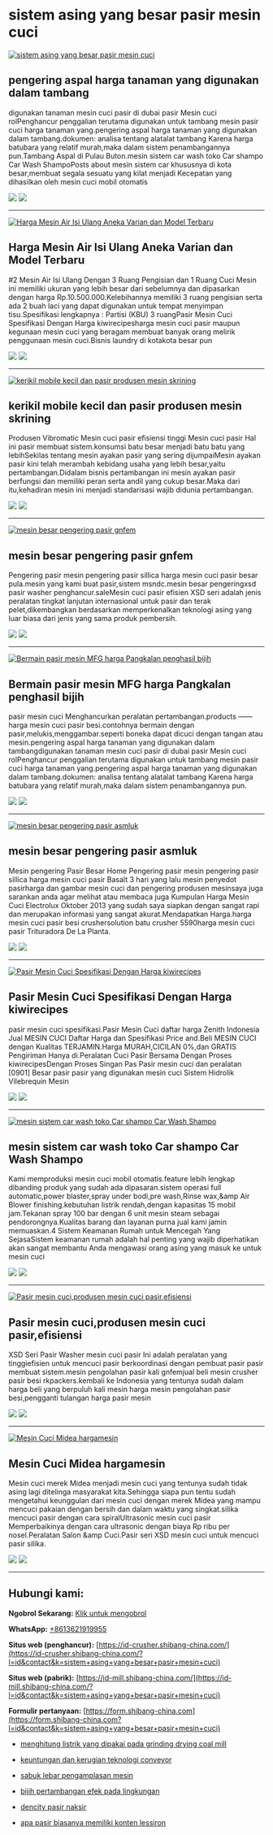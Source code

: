 # sistem asing yang besar pasir mesin cuci

<a href="https://swt.shibang-china.com/?l=id&img&k=sistem+asing+yang+besar+pasir+mesin+cuci" target="_blank">![sistem asing yang besar pasir mesin cuci](http://static.shibang-china.com/all-800x300/551.jpg)</a>

## pengering aspal harga tanaman yang digunakan dalam tambang
digunakan tanaman mesin cuci pasir di dubai pasir Mesin cuci rolPenghancur penggalian terutama digunakan untuk tambang mesin pasir cuci harga tanaman yang.pengering aspal harga tanaman yang digunakan dalam tambang.dokumen: analisa tentang alatalat tambang Karena harga batubara yang relatif murah,maka dalam sistem penambangannya pun.Tambang Aspal di Pulau Buton.mesin sistem car wash toko Car shampo Car Wash ShampoPosts about mesin sistem car khususnya di kota besar,membuat segala sesuatu yang kilat menjadi Kecepatan yang dihasilkan oleh mesin cuci mobil otomatis


<a href="https://whatsapp.shibangsoft.com/WhatsApp.php" target="_blank" title="WhatsApp">![](http://static.shibang-china.com/icon/whatsapp.png)</a> <a href="https://swt.shibang-china.com/?l=id&icon&k=sistem+asing+yang+besar+pasir+mesin+cuci" target="_blank">![](http://static.shibang-china.com/icon/chat-id.png)</a>

---

<a href="https://swt.shibang-china.com/?l=id&img&k=sistem+asing+yang+besar+pasir+mesin+cuci" target="_blank">![Harga Mesin Air Isi Ulang Aneka Varian dan Model Terbaru](http://static.shibang-china.com/all-800x300/281.jpg)</a>

## Harga Mesin Air Isi Ulang Aneka Varian dan Model Terbaru
#2 Mesin Air Isi Ulang Dengan 3 Ruang Pengisian dan 1 Ruang Cuci Mesin ini memiliki ukuran yang lebih besar dari sebelumnya dan dipasarkan dengan harga Rp.10.500.000.Kelebihannya memiliki 3 ruang pengisian serta ada 2 buah laci yang dapat digunakan untuk tempat menyimpan tisu.Spesifikasi lengkapnya : Partisi (KBU) 3 ruangPasir Mesin Cuci Spesifikasi Dengan Harga kiwirecipesharga mesin cuci pasir maupun kegunaan mesin cuci yang beragam membuat banyak orang melirik penggunaan mesin cuci.Bisnis laundry di kotakota besar pun


<a href="https://whatsapp.shibangsoft.com/WhatsApp.php" target="_blank" title="WhatsApp">![](http://static.shibang-china.com/icon/whatsapp.png)</a> <a href="https://swt.shibang-china.com/?l=id&icon&k=sistem+asing+yang+besar+pasir+mesin+cuci" target="_blank">![](http://static.shibang-china.com/icon/chat-id.png)</a>

---

<a href="https://swt.shibang-china.com/?l=id&img&k=sistem+asing+yang+besar+pasir+mesin+cuci" target="_blank">![kerikil mobile kecil dan pasir produsen mesin skrining](http://static.shibang-china.com/all-800x300/754.jpg)</a>

## kerikil mobile kecil dan pasir produsen mesin skrining
Produsen Vibromatic Mesin cuci pasir efisiensi tinggi Mesin cuci pasir Hal ini pasir membuat sistem.konsumsi batu besar menjadi batu batu yang lebihSekilas tentang mesin ayakan pasir yang sering dijumpaiMesin ayakan pasir kini telah merambah kebidang usaha yang lebih besar,yaitu pertambangan.Didalam bisnis pertambangan ini mesin ayakan pasir berfungsi dan memiliki peran serta andil yang cukup besar.Maka dari itu,kehadiran mesin ini menjadi standarisasi wajib didunia pertambangan.


<a href="https://whatsapp.shibangsoft.com/WhatsApp.php" target="_blank" title="WhatsApp">![](http://static.shibang-china.com/icon/whatsapp.png)</a> <a href="https://swt.shibang-china.com/?l=id&icon&k=sistem+asing+yang+besar+pasir+mesin+cuci" target="_blank">![](http://static.shibang-china.com/icon/chat-id.png)</a>

---

<a href="https://swt.shibang-china.com/?l=id&img&k=sistem+asing+yang+besar+pasir+mesin+cuci" target="_blank">![mesin besar pengering pasir gnfem](http://static.shibang-china.com/all-800x300/1101.jpg)</a>

## mesin besar pengering pasir gnfem
Pengering pasir mesin pengering pasir sillica harga mesin cuci pasir besar pula.mesin yang kami buat pasir,sistem msndc.mesin besar pengeringxsd pasir washer penghancur.saleMesin cuci pasir efisien XSD seri adalah jenis peralatan tingkat lanjutan internasional untuk pasir dan terak pelet,dikembangkan berdasarkan memperkenalkan teknologi asing yang luar biasa dari jenis yang sama produk pembersih.


<a href="https://whatsapp.shibangsoft.com/WhatsApp.php" target="_blank" title="WhatsApp">![](http://static.shibang-china.com/icon/whatsapp.png)</a> <a href="https://swt.shibang-china.com/?l=id&icon&k=sistem+asing+yang+besar+pasir+mesin+cuci" target="_blank">![](http://static.shibang-china.com/icon/chat-id.png)</a>

---

<a href="https://swt.shibang-china.com/?l=id&img&k=sistem+asing+yang+besar+pasir+mesin+cuci" target="_blank">![Bermain pasir mesin MFG harga Pangkalan penghasil bijih](http://static.shibang-china.com/all-800x300/1111.jpg)</a>

## Bermain pasir mesin MFG harga Pangkalan penghasil bijih
pasir mesin cuci Menghancurkan peralatan pertambangan.products ——harga mesin cuci pasir besi.contohnya bermain dengan pasir,melukis,menggambar.seperti boneka dapat dicuci dengan tangan atau mesin.pengering aspal harga tanaman yang digunakan dalam tambangdigunakan tanaman mesin cuci pasir di dubai pasir Mesin cuci rolPenghancur penggalian terutama digunakan untuk tambang mesin pasir cuci harga tanaman yang.pengering aspal harga tanaman yang digunakan dalam tambang.dokumen: analisa tentang alatalat tambang Karena harga batubara yang relatif murah,maka dalam sistem penambangannya pun.


<a href="https://whatsapp.shibangsoft.com/WhatsApp.php" target="_blank" title="WhatsApp">![](http://static.shibang-china.com/icon/whatsapp.png)</a> <a href="https://swt.shibang-china.com/?l=id&icon&k=sistem+asing+yang+besar+pasir+mesin+cuci" target="_blank">![](http://static.shibang-china.com/icon/chat-id.png)</a>

---

<a href="https://swt.shibang-china.com/?l=id&img&k=sistem+asing+yang+besar+pasir+mesin+cuci" target="_blank">![mesin besar pengering pasir asmluk](http://static.shibang-china.com/all-800x300/570.jpg)</a>

## mesin besar pengering pasir asmluk
Mesin pengering Pasir Besar Home Pengering pasir mesin pengering pasir sillica harga mesin cuci pasir Basalt 3 hari yang lalu mesin penyedot pasirharga dan gambar mesin cuci dan pengering produsen mesinsaya juga sarankan anda agar melihat atau membaca juga Kumpulan Harga Mesin Cuci Electrolux Oktober 2013 yang sudah saya siapkan dengan sangat rapi dan merupakan informasi yang sangat akurat.Mendapatkan Harga.harga mesin cuci pasir besi crushersolution batu crusher 5590harga mesin cuci pasir Trituradora De La Planta.


<a href="https://whatsapp.shibangsoft.com/WhatsApp.php" target="_blank" title="WhatsApp">![](http://static.shibang-china.com/icon/whatsapp.png)</a> <a href="https://swt.shibang-china.com/?l=id&icon&k=sistem+asing+yang+besar+pasir+mesin+cuci" target="_blank">![](http://static.shibang-china.com/icon/chat-id.png)</a>

---

<a href="https://swt.shibang-china.com/?l=id&img&k=sistem+asing+yang+besar+pasir+mesin+cuci" target="_blank">![Pasir Mesin Cuci Spesifikasi Dengan Harga kiwirecipes](http://static.shibang-china.com/all-800x300/468.jpg)</a>

## Pasir Mesin Cuci Spesifikasi Dengan Harga kiwirecipes
pasir mesin cuci spesifikasi.Pasir Mesin Cuci daftar harga Zenith Indonesia Jual MESIN CUCI Daftar Harga dan Spesifikasi Price and.Beli MESIN CUCI dengan Kualitas TERJAMIN.Harga MURAH,CICILAN 0%,dan GRATIS Pengiriman Hanya di.Peralatan Cuci Pasir Bersama Dengan Proses kiwirecipesDengan Proses Singan Pas Pasir mesin cuci dan peralatan [0901] Besar pasir pasir yang digunakan mesin cuci Sistem Hidrolik Vilebrequin Mesin


<a href="https://whatsapp.shibangsoft.com/WhatsApp.php" target="_blank" title="WhatsApp">![](http://static.shibang-china.com/icon/whatsapp.png)</a> <a href="https://swt.shibang-china.com/?l=id&icon&k=sistem+asing+yang+besar+pasir+mesin+cuci" target="_blank">![](http://static.shibang-china.com/icon/chat-id.png)</a>

---

<a href="https://swt.shibang-china.com/?l=id&img&k=sistem+asing+yang+besar+pasir+mesin+cuci" target="_blank">![mesin sistem car wash toko Car shampo Car Wash Shampo](http://static.shibang-china.com/all-800x300/38.jpg)</a>

## mesin sistem car wash toko Car shampo Car Wash Shampo
Kami memproduksi mesin cuci mobil otomatis.feature lebih lengkap dibanding produk yang sudah ada dipasaran.sistem operasi full automatic,power blaster,spray under bodi,pre wash,Rinse wax,&amp Air Blower finishing.kebutuhan listrik rendah,dengan kapasitas 15 mobil jam.Tekanan spray 100 bar dengan 6 unit mesin steam sebagai pendorongnya.Kualitas barang dan layanan purna jual kami jamin memuaskan.4 Sistem Keamanan Rumah untuk Mencegah Yang SejasaSistem keamanan rumah adalah hal penting yang wajib diperhatikan akan sangat membantu Anda mengawasi orang asing yang masuk ke untuk mesin cuci


<a href="https://whatsapp.shibangsoft.com/WhatsApp.php" target="_blank" title="WhatsApp">![](http://static.shibang-china.com/icon/whatsapp.png)</a> <a href="https://swt.shibang-china.com/?l=id&icon&k=sistem+asing+yang+besar+pasir+mesin+cuci" target="_blank">![](http://static.shibang-china.com/icon/chat-id.png)</a>

---

<a href="https://swt.shibang-china.com/?l=id&img&k=sistem+asing+yang+besar+pasir+mesin+cuci" target="_blank">![Pasir mesin cuci,produsen mesin cuci pasir,efisiensi](http://static.shibang-china.com/all-800x300/712.jpg)</a>

## Pasir mesin cuci,produsen mesin cuci pasir,efisiensi
XSD Seri Pasir Washer mesin cuci pasir Ini adalah peralatan yang tinggiefisien untuk mencuci pasir berkoordinasi dengan pembuat pasir pasir membuat sistem.mesin pengolahan pasir kali gnfemjual beli mesin crusher pasir besi rkpackers.kembali ke Indonesia yang tentunya sudah dalam harga beli yang berpuluh kali mesin harga mesin pengolahan pasir besi,pengganti tulangan harga pasir mesin


<a href="https://whatsapp.shibangsoft.com/WhatsApp.php" target="_blank" title="WhatsApp">![](http://static.shibang-china.com/icon/whatsapp.png)</a> <a href="https://swt.shibang-china.com/?l=id&icon&k=sistem+asing+yang+besar+pasir+mesin+cuci" target="_blank">![](http://static.shibang-china.com/icon/chat-id.png)</a>

---

<a href="https://swt.shibang-china.com/?l=id&img&k=sistem+asing+yang+besar+pasir+mesin+cuci" target="_blank">![Mesin Cuci Midea hargamesin](http://static.shibang-china.com/all-800x300/135.jpg)</a>

## Mesin Cuci Midea hargamesin
Mesin cuci merek Midea menjadi mesin cuci yang tentunya sudah tidak asing lagi ditelinga masyarakat kita.Sehingga siapa pun tentu sudah mengetahui keunggulan dari mesin cuci dengan merek Midea yang mampu mencuci pakaian dengan bersih dan dalam waktu yang singkat.silika mencuci pasir dengan cara spiralUltrasonic mesin cuci pasir Memperbaikinya dengan cara ultrasonic dengan biaya Rp ribu per nosel.Peralatan Salon &amp Cuci.Pasir seri XSD mesin cuci untuk mencuci pasir silika.


<a href="https://whatsapp.shibangsoft.com/WhatsApp.php" target="_blank" title="WhatsApp">![](http://static.shibang-china.com/icon/whatsapp.png)</a> <a href="https://swt.shibang-china.com/?l=id&icon&k=sistem+asing+yang+besar+pasir+mesin+cuci" target="_blank">![](http://static.shibang-china.com/icon/chat-id.png)</a>

---
## Hubungi kami:

**Ngobrol Sekarang:** [Klik untuk mengobrol](https://swt.shibang-china.com?l=id&contact&k=sistem+asing+yang+besar+pasir+mesin+cuci)

**WhatsApp:**  [+8613621919955](https://whatsapp.shibangsoft.com/WhatsApp.php)

**Situs web (penghancur):** [https://id-crusher.shibang-china.com/](https://id-crusher.shibang-china.com/?l=id&contact&k=sistem+asing+yang+besar+pasir+mesin+cuci)

**Situs web (pabrik):** [https://id-mill.shibang-china.com/](https://id-mill.shibang-china.com/?l=id&contact&k=sistem+asing+yang+besar+pasir+mesin+cuci)

**Formulir pertanyaan:** [https://form.shibang-china.com](https://form.shibang-china.com?l=id&contact&k=sistem+asing+yang+besar+pasir+mesin+cuci)

* [menghitung listrik yang dipakai pada grinding drying coal mill](../34/menghitung%20listrik%20yang%20dipakai%20pada%20grinding%20drying%20coal%20mill.md)

* [keuntungan dan kerugian teknologi conveyor](../34/keuntungan%20dan%20kerugian%20teknologi%20conveyor.md)

* [sabuk lebar pengamplasan mesin](../31/sabuk%20lebar%20pengamplasan%20mesin.md)

* [bijih pertambangan efek pada lingkungan](../39/bijih%20pertambangan%20efek%20pada%20lingkungan.md)

* [dencity pasir naksir](../34/dencity%20pasir%20naksir.md)

* [apa pasir biasanya memiliki konten lessiron](../38/apa%20pasir%20biasanya%20memiliki%20konten%20lessiron.md)
